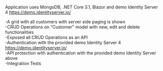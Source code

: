 Application  uses MongoDB, .NET Core 3.1, Blazor and demo Identity Server 4 https://demo.identityserver.io/

-A grid with all customers with server side paging is shown <br>
-CRUD Operations on “Customer” model with new, edit and delete functionalities <br>
-Exposed all CRUD Operations as an API <br>
-Authentication with the provided demo Identity Server 4 https://demo.identityserver.io/ <br>
-API protection with authentication with the provided demo Identity Server above <br>
-Integration Tests <br>
